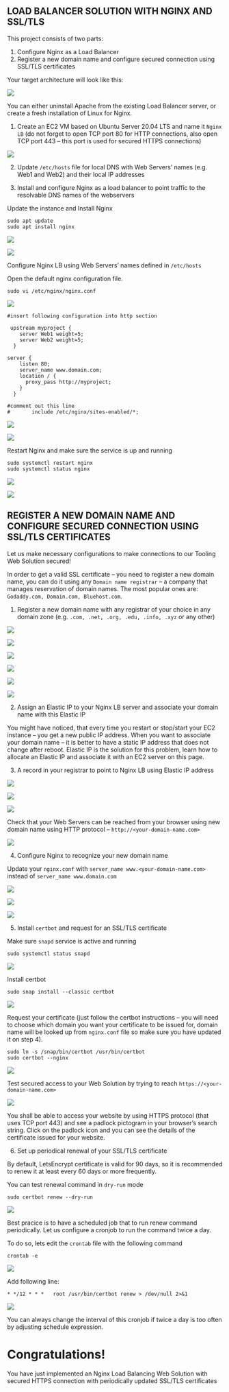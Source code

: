 ## LOAD BALANCER SOLUTION WITH NGINX AND SSL/TLS

This project consists of two parts:

1. Configure Nginx as a Load Balancer
2. Register a new domain name and configure secured connection using SSL/TLS certificates

Your target architecture will look like this:

![](./images/nginx_lb.png)

You can either uninstall Apache from the existing Load Balancer server, or create a fresh installation of Linux for Nginx.

1. Create an EC2 VM based on Ubuntu Server 20.04 LTS and name it `Nginx LB` (do not forget to open TCP port 80 for HTTP connections, also open TCP port 443 – this port is used for secured HTTPS connections)

![](./images/nginx%20LB.PNG)

2. Update `/etc/hosts` file for local DNS with Web Servers’ names (e.g. Web1 and Web2) and their local IP addresses

3. Install and configure Nginx as a load balancer to point traffic to the resolvable DNS names of the webservers

Update the instance and Install Nginx

```
sudo apt update
sudo apt install nginx
```

![](./images/update%20%26%26%20install%20Nginx.PNG)

![](./images/enable%20%26%26%20start%20nginx.PNG)

Configure Nginx LB using Web Servers’ names defined in `/etc/hosts`

Open the default nginx configuration file.

`sudo vi /etc/nginx/nginx.conf`

![](./images/edit%20nginx%20conf0.PNG)

```
#insert following configuration into http section

 upstream myproject {
    server Web1 weight=5;
    server Web2 weight=5;
  }

server {
    listen 80;
    server_name www.domain.com;
    location / {
      proxy_pass http://myproject;
    }
  }

#comment out this line
#       include /etc/nginx/sites-enabled/*;
```

![](./images/edit%20nginx%20conf.PNG)

![](./images/test%20nginx%20successful.PNG)

Restart Nginx and make sure the service is up and running

```
sudo systemctl restart nginx
sudo systemctl status nginx
```

![](./images/enable%20%26%26%20start%20nginx.PNG)

![](./images/nginx%20running.PNG)

## REGISTER A NEW DOMAIN NAME AND CONFIGURE SECURED CONNECTION USING SSL/TLS CERTIFICATES

Let us make necessary configurations to make connections to our Tooling Web Solution secured!

In order to get a valid SSL certificate – you need to register a new domain name, you can do it using any `Domain name registrar` – a company that manages reservation of domain names. The most popular ones are: `Godaddy.com, Domain.com, Bluehost.com`.

1. Register a new domain name with any registrar of your choice in any domain zone (e.g. `.com, .net, .org, .edu, .info, .xyz` or any other)

![](./images/free%20domain.PNG)

![](./images/create%20hosted%20zone.PNG)

![](./images/create%20hosted%20zone2.PNG)

![](./images/connect%20to%20hosting%20site.PNG)

![](./images/manage%20custom%20name%20server.PNG)

![](./images/change%20successful.PNG)

2. Assign an Elastic IP to your Nginx LB server and associate your domain name with this Elastic IP

You might have noticed, that every time you restart or stop/start your EC2 instance – you get a new public IP address. When you want to associate your domain name – it is better to have a static IP address that does not change after reboot. Elastic IP is the solution for this problem, learn how to allocate an Elastic IP and associate it with an EC2 server on this page.

3.  A record in your registrar to point to Nginx LB using Elastic IP address

![](./images/create%20record.PNG)

![](./images/www%20record.PNG)

![](./images/summary.PNG)

Check that your Web Servers can be reached from your browser using new domain name using HTTP protocol – `http://<your-domain-name.com>`

![](./images/browse%20my%20domain%20name.PNG)

4. Configure Nginx to recognize your new domain name

Update your `nginx.conf` with `server_name www.<your-domain-name.com>` instead of `server_name www.domain.com`

![](./images/update%20%26%26%20install%20Nginx.PNG)

![](./images/enable%20%26%26%20start%20nginx.PNG)

![](./images/nginx%20running.PNG)


5. Install `certbot` and request for an SSL/TLS certificate

Make sure `snapd` service is active and running

`sudo systemctl status snapd`

![](./images/snapd.PNG)

Install certbot

`sudo snap install --classic certbot`

![](./images/certbot%20installed.PNG)

Request your certificate (just follow the certbot instructions – you will need to choose which domain you want your certificate to be issued for, domain name will be looked up from `nginx.conf` file so make sure you have updated it on step 4).

```
sudo ln -s /snap/bin/certbot /usr/bin/certbot
sudo certbot --nginx
```
![](./images/get%20certificate.PNG)

Test secured access to your Web Solution by trying to reach `https://<your-domain-name.com>`

![](./images/secure%20site.PNG)

You shall be able to access your website by using HTTPS protocol (that uses TCP port 443) and see a padlock pictogram in your browser’s search string.
Click on the padlock icon and you can see the details of the certificate issued for your website.

6. Set up periodical renewal of your SSL/TLS certificate

By default, LetsEncrypt certificate is valid for 90 days, so it is recommended to renew it at least every 60 days or more frequently.

You can test renewal command in `dry-run` mode

`sudo certbot renew --dry-run`

![](./images/test%20renewal.PNG)

Best pracice is to have a scheduled job that to run renew command periodically. Let us configure a cronjob to run the command twice a day.

To do so, lets edit the `crontab` file with the following command

`crontab -e`

![](./images/cron%20job.PNG)

Add following line:

`* */12 * * *   root /usr/bin/certbot renew > /dev/null 2>&1`

![](./images/set%20cron%20job.PNG)

You can always change the interval of this cronjob if twice a day is too often by adjusting schedule expression.

# Congratulations!
You have just implemented an Nginx Load Balancing Web Solution with secured HTTPS connection with periodically updated SSL/TLS certificates